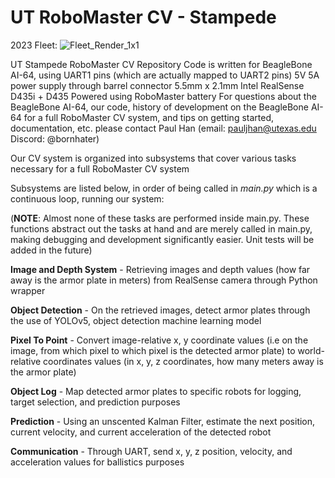 # UT RoboMaster CV - Stampede

2023 Fleet: ![Fleet_Render_1x1](https://github.com/ut-ras/robomaster_CV/assets/77861652/fdf0df6e-e5ee-45f9-aae2-001c07c516e6)

UT Stampede RoboMaster CV Repository
Code is written for BeagleBone AI-64, using UART1 pins (which are actually mapped to UART2 pins)
5V 5A power supply through barrel connector 5.5mm x 2.1mm
Intel RealSense D435i + D435
Powered using RoboMaster battery
For questions about the BeagleBone AI-64, our code, history of development on the BeagleBone AI-64 for a full RoboMaster CV system, and tips on getting started, documentation, etc. please contact Paul Han (email: pauljhan@utexas.edu Discord: @bornhater)

Our CV system is organized into subsystems that cover various tasks necessary for a full RoboMaster CV system

Subsystems are listed below, in order of being called in *main.py* which is a continuous loop, running our system:

(**NOTE**: Almost none of these tasks are performed inside main.py. These functions abstract out the tasks at hand and are merely called in main.py, making debugging and development significantly easier. Unit tests will be added in the future)

**Image and Depth System** - Retrieving images and depth values (how far away is the armor plate in meters) from RealSense camera through Python wrapper

**Object Detection** - On the retrieved images, detect armor plates through the use of YOLOv5, object detection machine learning model

**Pixel To Point** - Convert image-relative x, y coordinate values (i.e on the image, from which pixel to which pixel is the detected armor plate) to world-relative coordinates values (in x, y, z coordinates, how many meters away is the armor plate)

**Object Log** - Map detected armor plates to specific robots for logging, target selection, and prediction purposes

**Prediction** - Using an unscented Kalman Filter, estimate the next position, current velocity, and current acceleration of the detected robot

**Communication** - Through UART, send x, y, z position, velocity, and acceleration values for ballistics purposes

